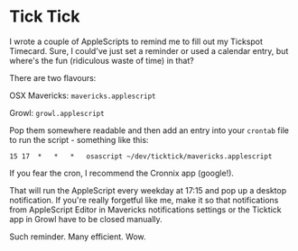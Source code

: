 # Tick Tick

I wrote a couple of AppleScripts to remind me to fill out my Tickspot Timecard. Sure, I could've just set a reminder or used a calendar entry, but where's the fun (ridiculous waste of time) in that?

There are two flavours:

OSX Mavericks: `mavericks.applescript`

Growl: `growl.applescript`

Pop them somewhere readable and then add an entry into your `crontab` file to run the script - something like this:

`15	17	*	*	*	osascript ~/dev/ticktick/mavericks.applescript`

If you fear the cron, I recommend the Cronnix app (google!).

That will run the AppleScript every weekday at 17:15 and pop up a desktop notification. If you're really forgetful like me, make it so that notifications from AppleScript Editor in Mavericks notifications settings or the Ticktick app in Growl have to be closed manually.

Such reminder. Many efficient. Wow.
